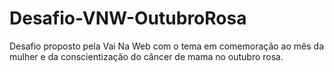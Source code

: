 # Desafio-VNW-OutubroRosa
Desafio proposto pela Vai Na Web com o tema em comemoração ao mês da mulher e da conscientização do câncer de mama no outubro rosa.
